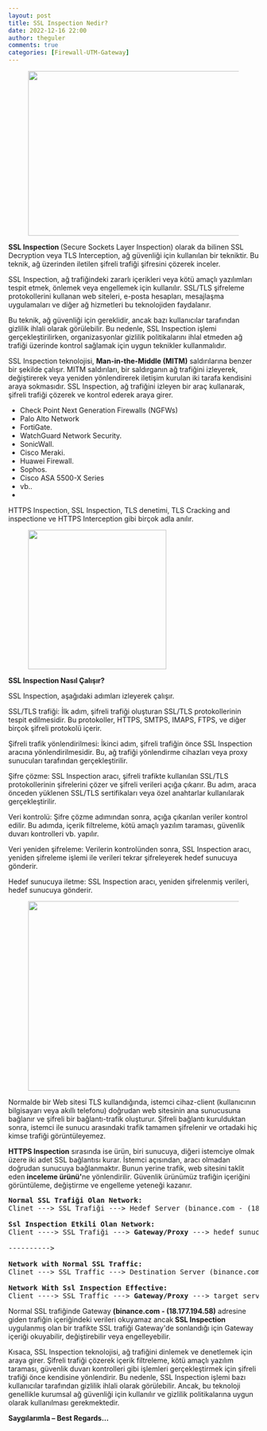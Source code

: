 ```yaml
---
layout: post
title: SSL Inspection Nedir?
date: 2022-12-16 22:00
author: theguler
comments: true
categories: [Firewall-UTM-Gateway]
---
```

<!-- wp:image {"id":5784,"width":481,"height":331,"sizeSlug":"large","linkDestination":"none"} -->
<figure class="wp-block-image size-large is-resized"><img src="https://theguler.wordpress.com/wp-content/uploads/2022/12/ssl-inspection.jpg?w=1024" alt="" class="wp-image-5784" width="481" height="331" /></figure>
<!-- /wp:image -->

<!-- wp:paragraph -->
<p><strong>SSL Inspection </strong>(Secure Sockets Layer Inspection) olarak da bilinen SSL Decryption veya TLS Interception, ağ güvenliği için kullanılan bir tekniktir. Bu teknik, ağ üzerinden iletilen şifreli trafiği şifresini çözerek inceler.</p>
<!-- /wp:paragraph -->

<!-- wp:paragraph -->
<p>SSL Inspection, ağ trafiğindeki zararlı içerikleri veya kötü amaçlı yazılımları tespit etmek, önlemek veya engellemek için kullanılır. SSL/TLS şifreleme protokollerini kullanan web siteleri, e-posta hesapları, mesajlaşma uygulamaları ve diğer ağ hizmetleri bu teknolojiden faydalanır.</p>
<!-- /wp:paragraph -->

<!-- wp:paragraph -->
<p>Bu teknik, ağ güvenliği için gereklidir, ancak bazı kullanıcılar tarafından gizlilik ihlali olarak görülebilir. Bu nedenle, SSL Inspection işlemi gerçekleştirilirken, organizasyonlar gizlilik politikalarını ihlal etmeden ağ trafiği üzerinde kontrol sağlamak için uygun teknikler kullanmalıdır.</p>
<!-- /wp:paragraph -->

<!-- wp:paragraph -->
<p>SSL Inspection teknolojisi, <strong>Man-in-the-Middle (MITM)</strong> saldırılarına benzer bir şekilde çalışır. MITM saldırıları, bir saldırganın ağ trafiğini izleyerek, değiştirerek veya yeniden yönlendirerek iletişim kurulan iki tarafa kendisini araya sokmasıdır. SSL Inspection, ağ trafiğini izleyen bir araç kullanarak, şifreli trafiği çözerek ve kontrol ederek araya girer.</p>
<!-- /wp:paragraph -->

<!-- wp:list -->
<ul><!-- wp:list-item -->
<li>Check Point Next Generation Firewalls (NGFWs)</li>
<!-- /wp:list-item -->

<!-- wp:list-item -->
<li>Palo Alto Network</li>
<!-- /wp:list-item -->

<!-- wp:list-item -->
<li>FortiGate.</li>
<!-- /wp:list-item -->

<!-- wp:list-item -->
<li>WatchGuard Network Security.</li>
<!-- /wp:list-item -->

<!-- wp:list-item -->
<li>SonicWall.</li>
<!-- /wp:list-item -->

<!-- wp:list-item -->
<li>Cisco Meraki.</li>
<!-- /wp:list-item -->

<!-- wp:list-item -->
<li>Huawei Firewall.</li>
<!-- /wp:list-item -->

<!-- wp:list-item -->
<li>Sophos.</li>
<!-- /wp:list-item -->

<!-- wp:list-item -->
<li>Cisco ASA 5500-X Series</li>
<!-- /wp:list-item -->

<!-- wp:list-item -->
<li>vb..<a href="https://www.cloudflare.com/learning/security/what-is-a-firewall/"></a></li>
<!-- /wp:list-item -->

<!-- wp:list-item -->
<li></li>
<!-- /wp:list-item --></ul>
<!-- /wp:list -->

<!-- wp:paragraph -->
<p>HTTPS Inspection, SSL Inspection, TLS denetimi, TLS Cracking and inspectione ve HTTPS Interception gibi birçok adla anılır.</p>
<!-- /wp:paragraph -->

<!-- wp:image {"align":"right","id":5774,"width":278,"height":280,"sizeSlug":"large","linkDestination":"none"} -->
<figure class="wp-block-image alignright size-large is-resized"><img src="https://theguler.wordpress.com/wp-content/uploads/2022/12/ssl-ins.png?w=559" alt="" class="wp-image-5774" width="278" height="280" /></figure>
<!-- /wp:image -->

<!-- wp:paragraph -->
<p><strong>SSL Inspection Nasıl Çalışır?</strong></p>
<!-- /wp:paragraph -->

<!-- wp:paragraph -->
<p>SSL Inspection, aşağıdaki adımları izleyerek çalışır.</p>
<!-- /wp:paragraph -->

<!-- wp:paragraph -->
<p>SSL/TLS trafiği: İlk adım, şifreli trafiği oluşturan SSL/TLS protokollerinin tespit edilmesidir. Bu protokoller, HTTPS, SMTPS, IMAPS, FTPS, ve diğer birçok şifreli protokolü içerir.</p>
<!-- /wp:paragraph -->

<!-- wp:paragraph -->
<p>Şifreli trafik yönlendirilmesi: İkinci adım, şifreli trafiğin önce SSL Inspection aracına yönlendirilmesidir. Bu, ağ trafiği yönlendirme cihazları veya proxy sunucuları tarafından gerçekleştirilir.</p>
<!-- /wp:paragraph -->

<!-- wp:paragraph -->
<p>Şifre çözme: SSL Inspection aracı, şifreli trafikte kullanılan SSL/TLS protokollerinin şifrelerini çözer ve şifreli verileri açığa çıkarır. Bu adım, araca önceden yüklenen SSL/TLS sertifikaları veya özel anahtarlar kullanılarak gerçekleştirilir.</p>
<!-- /wp:paragraph -->

<!-- wp:paragraph -->
<p>Veri kontrolü: Şifre çözme adımından sonra, açığa çıkarılan veriler kontrol edilir. Bu adımda, içerik filtreleme, kötü amaçlı yazılım taraması, güvenlik duvarı kontrolleri vb. yapılır.</p>
<!-- /wp:paragraph -->

<!-- wp:paragraph -->
<p>Veri yeniden şifreleme: Verilerin kontrolünden sonra, SSL Inspection aracı, yeniden şifreleme işlemi ile verileri tekrar şifreleyerek hedef sunucuya gönderir.</p>
<!-- /wp:paragraph -->

<!-- wp:paragraph -->
<p>Hedef sunucuya iletme: SSL Inspection aracı, yeniden şifrelenmiş verileri, hedef sunucuya gönderir.</p>
<!-- /wp:paragraph -->

<!-- wp:image {"id":5782,"width":590,"height":381,"sizeSlug":"large","linkDestination":"none"} -->
<figure class="wp-block-image size-large is-resized"><img src="https://theguler.wordpress.com/wp-content/uploads/2022/12/https-interception.jpg?w=1024" alt="" class="wp-image-5782" width="590" height="381" /></figure>
<!-- /wp:image -->

<!-- wp:paragraph -->
<p>Normalde bir Web sitesi TLS kullandığında, istemci cihaz-client (kullanıcının bilgisayarı veya akıllı telefonu) doğrudan web sitesinin ana sunucusuna bağlanır ve şifreli bir bağlantı-trafik oluşturur.&nbsp;Şifreli bağlantı kurulduktan sonra, istemci ile sunucu arasındaki trafik tamamen şifrelenir ve ortadaki hiç kimse trafiği görüntüleyemez.</p>
<!-- /wp:paragraph -->

<!-- wp:paragraph -->
<p><strong>HTTPS Inspection</strong> sırasında ise ürün, biri sunucuya, diğeri istemciye olmak üzere iki adet SSL bağlantısı kurar.&nbsp;İstemci açısından, aracı olmadan doğrudan sunucuya bağlanmaktır.&nbsp;Bunun yerine trafik, web sitesini taklit eden <strong>inceleme ürünü'</strong>ne yönlendirilir.&nbsp;Güvenlik ürünümüz trafiğin içeriğini görüntüleme, değiştirme ve engelleme yeteneği kazanır.</p>
<!-- /wp:paragraph -->

<!-- wp:preformatted -->
<pre class="wp-block-preformatted"><strong>Normal SSL Trafiği Olan Network:</strong>
Clinet ---&gt; SSL Trafiği ---&gt; Hedef Server (binance.com - (18.177.194.58)
 
<strong>Ssl Inspection Etkili Olan Network:</strong>
Client ----&gt; SSL Trafiği ---&gt; <strong>Gateway/Proxy</strong> ---&gt; hedef sunucu (binance.com -(18.177.194.58)

----------&gt;

<strong>Network with Normal SSL Traffic:</strong>
Clinet ---&gt; SSL Traffic ---&gt; Destination Server (binance.com - (18.177.194.58)
 
<strong>Network With Ssl Inspection Effective:</strong>
Client ----&gt; SSL Traffic ---&gt; <strong>Gateway/Proxy</strong> ---&gt; target server (binance.com -(18.177.194.58)</pre>
<!-- /wp:preformatted -->

<!-- wp:paragraph -->
<p>Normal SSL trafiğinde Gateway <strong>(binance.com - (18.177.194.58)</strong>  adresine giden trafiğin içeriğindeki verileri okuyamaz ancak<strong> SSL Inspection</strong> uygulanmış olan bir trafikte SSL trafiği Gateway'de sonlandığı için Gateway içeriği okuyabilir, değiştirebilir veya engelleyebilir.</p>
<!-- /wp:paragraph -->

<!-- wp:paragraph -->
<p>Kısaca, SSL Inspection teknolojisi, ağ trafiğini dinlemek ve denetlemek için araya girer. Şifreli trafiği çözerek içerik filtreleme, kötü amaçlı yazılım taraması, güvenlik duvarı kontrolleri gibi işlemleri gerçekleştirmek için şifreli trafiği önce kendisine yönlendirir. Bu nedenle, SSL Inspection işlemi bazı kullanıcılar tarafından gizlilik ihlali olarak görülebilir. Ancak, bu teknoloji genellikle kurumsal ağ güvenliği için kullanılır ve gizlilik politikalarına uygun olarak kullanılması gerekmektedir.</p>
<!-- /wp:paragraph -->

<!-- wp:paragraph -->
<p><strong>Saygılarımla – Best Regards…</strong></p>
<!-- /wp:paragraph -->
